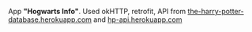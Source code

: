 App **"Hogwarts Info"**.
Used okHTTP, retrofit, API from [the-harry-potter-database.herokuapp.com](https://the-harry-potter-database.herokuapp.com/) and [hp-api.herokuapp.com](https://hp-api.herokuapp.com/)
